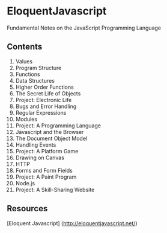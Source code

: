 # EloquentJavascript
Fundamental Notes on the JavaScript Programming Language

## Contents 
1. Values 
2. Program Structure 
3. Functions
4. Data Structures 
5. Higher Order Functions
6. The Secret Life of Objects 
7. Project: Electronic Life 
8. Bugs and Error Handling 
9. Regular Expressions 
10. Modules 
11. Project: A Programming Language 
12. Javascript and the Browser 
13. The Document Object Model 
14. Handling Events 
15. Project: A Platform Game
16. Drawing on Canvas 
17. HTTP
18. Forms and Form Fields 
19. Project: A Paint Program 
20. Node.js
21. Project: A Skill-Sharing Website 

## Resources 
[Eloquent Javascript] (http://eloquentjavascript.net/)


